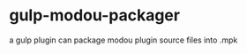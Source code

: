 gulp-modou-packager
===================

a gulp plugin can package modou plugin source files into .mpk
